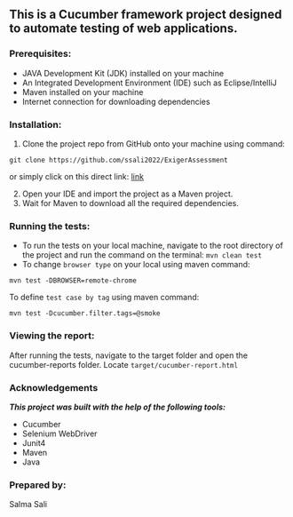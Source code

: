 ## This is a Cucumber framework project designed to automate testing of web applications.

### Prerequisites:
- JAVA Development Kit (JDK) installed on your machine
- An Integrated Development Environment (IDE) such as Eclipse/IntelliJ
- Maven installed on your machine
- Internet connection for downloading dependencies

### Installation:
1. Clone the project repo from GitHub onto your machine using command:
        
```git clone https://github.com/ssali2022/ExigerAssessment```

or simply click on this direct link: [link](https://github.com/ssali2022/ExigerAssessment)

2. Open your IDE and import the project as a Maven project.
3. Wait for Maven to download all the required dependencies.

### Running the tests:

- To run the tests on your local machine, navigate to the root directory of the project and run the command on the terminal:
```mvn clean test```
- 
  To change `browser type` on your local using maven command:
```
mvn test -DBROWSER=remote-chrome
```

To define `test case by tag` using maven command:
```
mvn test -Dcucumber.filter.tags=@smoke
```

### Viewing the report:
After running the tests, navigate to the target folder and open the cucumber-reports folder. Locate `target/cucumber-report.html`

### **Acknowledgements**
***This project was built with the help of the following tools:***
- Cucumber
- Selenium WebDriver
- Junit4
- Maven
- Java

### Prepared by: ###  
Salma Sali